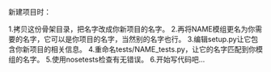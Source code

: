 新建项目时：

1.拷贝这份骨架目录，把名字改成你新项目的名字。
2.再将NAME模组更名为你需要的名字，它可以是你项目的名字，当然别的名字也行。
3.编辑setup.py让它包含你新项目的相关信息。
4.重命名tests/NAME_tests.py，让它的名字匹配到你模组的名字。
5.使用nosetests检查有无错误。
6.开始写代码吧...